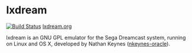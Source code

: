 lxdream
=============
[![Build Status](https://travis-ci.org/PASAf/lxdream.svg?branch=master)](https://travis-ci.org/PASAf/lxdream)
[lxdream.org](http://lxdream.org)

lxdream is an GNU GPL emulator for the Sega Dreamcast system, running on Linux and OS X, developed by Nathan Keynes ([nkeynes-oracle](https://github.com/nkeynes-oracle)).
